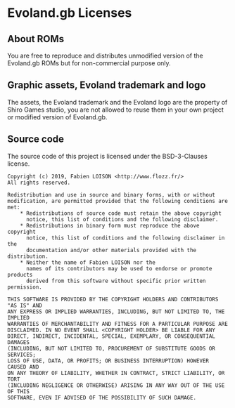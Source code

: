 # Evoland.gb Licenses


## About ROMs

You are free to reproduce and distributes unmodified version of the Evoland.gb ROMs but for non-commercial purpose only.


## Graphic assets, Evoland trademark and logo

The assets, the Evoland trademark and the Evoland logo are the property of Shiro Games studio, you are not allowed to reuse them in your own project or modified version of Evoland.gb.


## Source code

The source code of this project is licensed under the BSD-3-Clauses license.

    Copyright (c) 2019, Fabien LOISON <http://www.flozz.fr/>
    All rights reserved.

    Redistribution and use in source and binary forms, with or without
    modification, are permitted provided that the following conditions are met:
        * Redistributions of source code must retain the above copyright
          notice, this list of conditions and the following disclaimer.
        * Redistributions in binary form must reproduce the above copyright
          notice, this list of conditions and the following disclaimer in the
          documentation and/or other materials provided with the distribution.
        * Neither the name of Fabien LOISON nor the
          names of its contributors may be used to endorse or promote products
          derived from this software without specific prior written permission.

    THIS SOFTWARE IS PROVIDED BY THE COPYRIGHT HOLDERS AND CONTRIBUTORS "AS IS" AND
    ANY EXPRESS OR IMPLIED WARRANTIES, INCLUDING, BUT NOT LIMITED TO, THE IMPLIED
    WARRANTIES OF MERCHANTABILITY AND FITNESS FOR A PARTICULAR PURPOSE ARE
    DISCLAIMED. IN NO EVENT SHALL <COPYRIGHT HOLDER> BE LIABLE FOR ANY
    DIRECT, INDIRECT, INCIDENTAL, SPECIAL, EXEMPLARY, OR CONSEQUENTIAL DAMAGES
    (INCLUDING, BUT NOT LIMITED TO, PROCUREMENT OF SUBSTITUTE GOODS OR SERVICES;
    LOSS OF USE, DATA, OR PROFITS; OR BUSINESS INTERRUPTION) HOWEVER CAUSED AND
    ON ANY THEORY OF LIABILITY, WHETHER IN CONTRACT, STRICT LIABILITY, OR TORT
    (INCLUDING NEGLIGENCE OR OTHERWISE) ARISING IN ANY WAY OUT OF THE USE OF THIS
    SOFTWARE, EVEN IF ADVISED OF THE POSSIBILITY OF SUCH DAMAGE.

